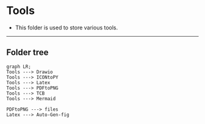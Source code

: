 # Tools
* This folder is used to store various tools.
---
## Folder tree
```mermaid
graph LR;
Tools ---> Drawio
Tools ---> ICONtoPY
Tools ---> Latex
Tools ---> PDFtoPNG
Tools ---> TCB
Tools ---> Mermaid

PDFtoPNG ---> files
Latex ---> Auto-Gen-fig
```

